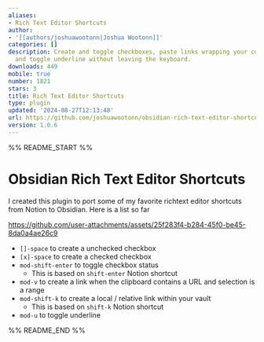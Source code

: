 ```yaml
---
aliases:
- Rich Text Editor Shortcuts
author:
- '[[authors/joshuawootonn|Joshua Wootonn]]'
categories: []
description: Create and toggle checkboxes, paste links wrapping your current selection,
  and toggle underline without leaving the keyboard.
downloads: 449
mobile: true
number: 1821
stars: 3
title: Rich Text Editor Shortcuts
type: plugin
updated: '2024-08-27T12:13:48'
url: https://github.com/joshuawootonn/obsidian-rich-text-editor-shortcuts
version: 1.0.6
---
```


%% README_START %%

# Obsidian Rich Text Editor Shortcuts

I created this plugin to port some of my favorite richtext editor shortcuts from Notion to Obsidian.
Here is a list so far

https://github.com/user-attachments/assets/25f283f4-b284-45f0-be45-8da0a4ae26c9

-   `[]-space` to create a unchecked checkbox
-   `[x]-space` to create a checked checkbox
-   `mod-shift-enter` to toggle checkbox status
    -   This is based on `shift-enter` Notion shortcut
-   `mod-v` to create a link when the clipboard contains a URL and selection is a range
-   `mod-shift-k` to create a local / relative link within your vault
    -   This is based on `shift-k` Notion shortcut
-   `mod-u` to toggle underline


%% README_END %%